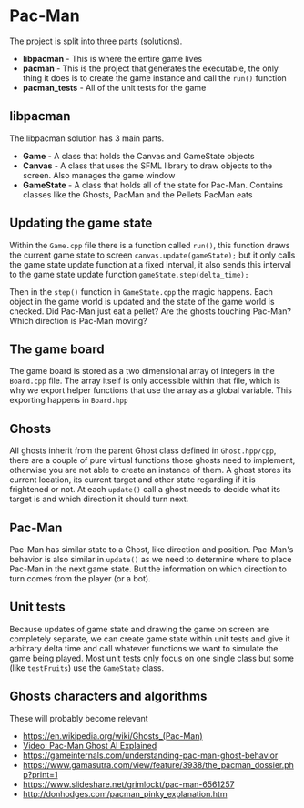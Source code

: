 # Pac-Man

The project is split into three parts (solutions).

- **libpacman** - This is where the entire game lives
- **pacman** - This is the project that generates the executable, the only thing it does is to create the game instance
  and call the `run()` function
- **pacman_tests** - All of the unit tests for the game

## libpacman

The libpacman solution has 3 main parts.

- **Game** - A class that holds the Canvas and GameState objects
- **Canvas** - A class that uses the SFML library to draw objects to the screen. Also manages the game window
- **GameState** - A class that holds all of the state for Pac-Man. Contains classes like the Ghosts, PacMan and the
  Pellets PacMan eats

## Updating the game state

Within the `Game.cpp` file there is a function called `run()`, this function draws the current game state to
screen `canvas.update(gameState);` but it only calls the game state update function at a fixed interval, it also sends
this interval to the game state update function `gameState.step(delta_time);`

Then in the `step()` function in `GameState.cpp` the magic happens. Each object in the game world is updated and the
state of the game world is checked. Did Pac-Man just eat a pellet? Are the ghosts touching Pac-Man? Which direction is
Pac-Man moving?

## The game board

The game board is stored as a two dimensional array of integers in the `Board.cpp` file. The array itself is only
accessible within that file, which is why we export helper functions that use the array as a global variable. This
exporting happens in `Board.hpp`

## Ghosts

All ghosts inherit from the parent Ghost class defined in `Ghost.hpp/cpp`, there are a couple of pure virtual functions
those ghosts need to implement, otherwise you are not able to create an instance of them. A ghost stores its current
location, its current target and other state regarding if it is frightened or not. At each `update()` call a ghost needs
to decide what its target is and which direction it should turn next.

## Pac-Man

Pac-Man has similar state to a Ghost, like direction and position. Pac-Man's behavior is also similar in `update()` as
we need to determine where to place Pac-Man in the next game state. But the information on which direction to turn comes
from the player (or a bot).

## Unit tests

Because updates of game state and drawing the game on screen are completely separate, we can create game state within
unit tests and give it arbitrary delta time and call whatever functions we want to simulate the game being played. Most
unit tests only focus on one single class but some (like `testFruits`) use the `GameState` class.

## Ghosts characters and algorithms

These will probably become relevant
* https://en.wikipedia.org/wiki/Ghosts_(Pac-Man)
* [Video: Pac-Man Ghost AI Explained](https://youtu.be/ataGotQ7ir8)
* https://gameinternals.com/understanding-pac-man-ghost-behavior
* https://www.gamasutra.com/view/feature/3938/the_pacman_dossier.php?print=1
* https://www.slideshare.net/grimlockt/pac-man-6561257
* http://donhodges.com/pacman_pinky_explanation.htm
